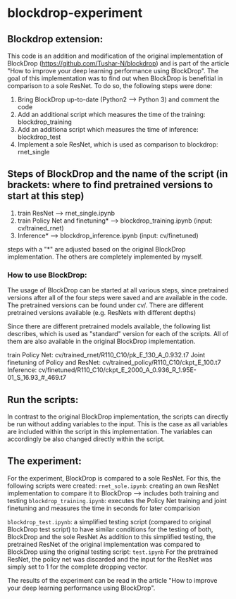 # blockdrop-experiment

## Blockdrop extension: 

This code is an addition and modification of the original implementation of BlockDrop (https://github.com/Tushar-N/blockdrop) and is part of the article "How to improve your deep learning performance using BlockDrop". 
The goal of this implementation was to find out when BlockDrop is benefitial in comparison to a sole ResNet.
To do so, the following steps were done:
1. Bring BlockDrop up-to-date (Python2 --> Python 3) and comment the code 
2. Add an additional script which measures the time of the training: blockdrop_training
3. Add an additiona script which measures the time of inference: blockdrop_test
4. Implement a sole ResNet, which is used as comparison to blockdrop: rnet_single

## Steps of BlockDrop and the name of the script (in brackets: where to find pretrained versions to start at this step)
1. train ResNet --> rnet_single.ipynb 
2. train Policy Net and finetuning* --> blockdrop_training.ipynb (input: cv/trained_rnet)
4. Inference*  --> blockdrop_inference.ipynb (input: cv/finetuned)

steps with a "*" are adjusted based on the original BlockDrop implementation. The others are completely implemented by myself.

### How to use BlockDrop: 
The usage of BlockDrop can be started at all various steps, since pretrained versions after all of the four steps were saved and are available in the code. 
The pretrained versions can be found under cv/. There are different pretrained versions available (e.g. ResNets with different depths)

Since there are different pretrained models available, the following list describes, which is used as "standard" version for each of the scripts. All of them are also available in the original BlockDrop implementation.

train Policy Net: cv/trained_rnet/R110_C10/pk_E_130_A_0.932.t7
Joint finetuning of Policy and ResNet: cv/trained_policy/R110_C10/ckpt_E_100.t7
Inference: cv/finetuned/R110_C10/ckpt_E_2000_A_0.936_R_1.95E-01_S_16.93_#_469.t7

## Run the scripts:
In contrast to the original BlockDrop implementation, the scripts can directly be run without adding variables to the input.
This is the case as all variables are included within the script in this implementation. The variables can accordingly be also changed directly within the script.

## The experiment:
For the experiment, BlockDrop is compared to a sole ResNet. For this, the following scripts were created:
```rnet_sole.ipynb```: creating an own ResNet implementation to compare it to BlockDrop --> includes both training and testing
```blockdrop_training.ipynb```: executes the Policy Net training and joint finetuning and measures the time in seconds for later comparision

```blockdrop_test.ipynb```: a simplified testing script (compared to original BlockDrop test script) to have similar conditions for the testing of both, BlockDrop and the sole ResNet
As addition to this simplified testing, the pretrained ResNet of the original implementation was compared to BlockDrop using the original testing script: ```test.ipynb```
For the pretrained ResNet, the policy net was discarded and the input for the ResNet was simply set to 1 for the complete dropping vector. 

The results of the experiment can be read in the article "How to improve your deep learning performance using BlockDrop".

